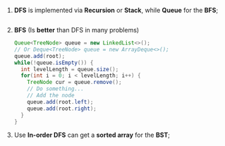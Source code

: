 1. **DFS** is implemented via **Recursion** or **Stack**, while **Queue** for the **BFS**;

   ```java
   ```

   
2. **BFS** (Is **better** than DFS in many problems)

   ```java
   Queue<TreeNode> queue = new LinkedList<>();
   // Or Deque<TreeNode> queue = new ArrayDeque<>();
   queue.add(root);
   while(!queue.isEmpty()) {
     int levelLength = queue.size();
     for(int i = 0; i < levelLength; i++) {
       TreeNode cur = queue.remove();
       // Do something...
       // Add the node
       queue.add(root.left);
       queue.add(root.right);
     }
   }
   ```
   
3. Use **In-order DFS** can get a **sorted array** for the **BST**;